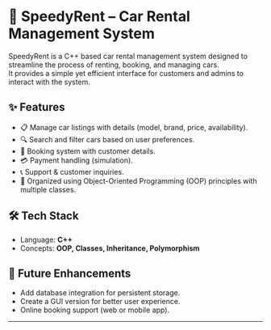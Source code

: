 # 🚗 SpeedyRent – Car Rental Management System  

SpeedyRent is a C++ based car rental management system designed to streamline the process of renting, booking, and managing cars.  
It provides a simple yet efficient interface for customers and admins to interact with the system.  

## ✨ Features  
- 📋 Manage car listings with details (model, brand, price, availability).  
- 🔍 Search and filter cars based on user preferences.  
- 🛒 Booking system with customer details.  
- 💳 Payment handling (simulation).  
- 📞 Support & customer inquiries.  
- 🔐 Organized using Object-Oriented Programming (OOP) principles with multiple classes.  

## 🛠️ Tech Stack  
- Language: **C++**  
- Concepts: **OOP, Classes, Inheritance, Polymorphism**  

## 🚀 Future Enhancements  
- Add database integration for persistent storage.  
- Create a GUI version for better user experience.  
- Online booking support (web or mobile app).  

---
